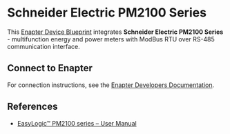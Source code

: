 # Schneider Electric PM2100 Series

This [Enapter Device Blueprint](https://go.enapter.com/marketplace-readme) integrates **Schneider Electric PM2100 Series** - multifunction energy and power meters with ModBus RTU over RS-485 communication interface.

## Connect to Enapter

For connection instructions, see the [Enapter Developers Documentation](https://go.enapter.com/conn-guide-v3).

## References

- [EasyLogic™ PM2100 series – User Manual](https://go.enapter.com/se-pm2100-manual)

